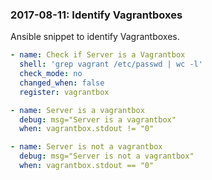 ### 2017-08-11: Identify Vagrantboxes

Ansible snippet to identify Vagrantboxes.

```yaml
- name: Check if Server is a Vagrantbox
  shell: 'grep vagrant /etc/passwd | wc -l'
  check_mode: no
  changed_when: false
  register: vagrantbox

- name: Server is a vagrantbox
  debug: msg="Server is a vagrantbox"
  when: vagrantbox.stdout != "0"

- name: Server is not a vagrantbox
  debug: msg="Server is not a vagrantbox"
  when: vagrantbox.stdout == "0"
```
